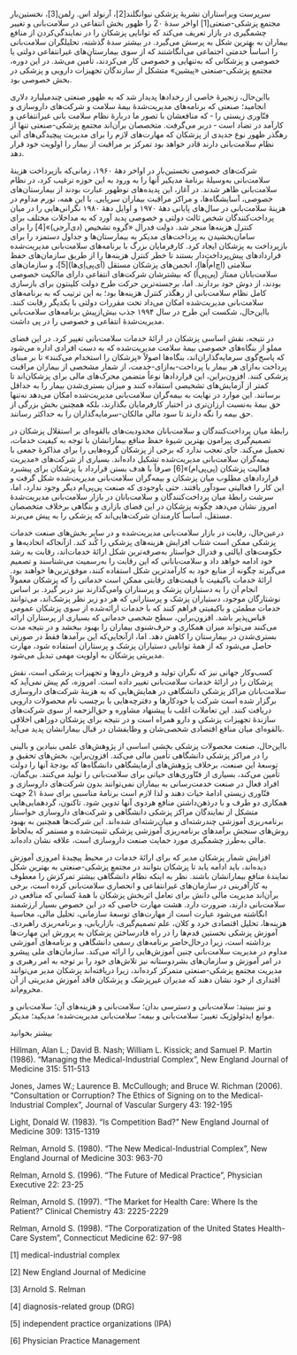   سرپرست ویراستاران نشریۀ پزشکی نیوانگلند[2]، آرنولد اس. رِلمن[3]، نخستین‌بار مجتمع پزشکی-صنعتی[1] اواخر سدۀ 2۰ را ظهور بخش انتفاعی در سلامت‌بانی و تغییر چشمگیری در بازار تعریف می‌کند که توانایی پزشکان را در نمایندگی‌کردن از منافع بیماران به بهترین شکل به پرسش می‌گیرد. در بیشتر سدۀ گذشته، تحلیلگران سلامت‌بانی را اساساً خدمتی اجتماعی می‌انگاشتند که از سوی بیمارستان‌های غیرانتفاعی دولتی یا خصوصی و پزشکانی که به‌تنهایی و خصوصی کار می‌کردند، تأمین می‌شد. در این دوره، مجتمع پزشکی-صنعتی «پیشین» متشکل از سازندگان تجهیزات دارویی و پزشکی در بخش خصوصی بود.

 بااین‌حال، زنجیرهٔ خاصی از رخدادها پدیدار شد که به ظهور صنعتی چندمیلیارد دلاری انجامید؛ صنعتی که برنامه‌های مدیریت‌شدهٔ بیمهٔ سلامت و شرکت‌های داروسازی و فنّاوری زیستی را ‐ که منافعشان با تصور ما دربارۀ نظام سلامت بانی‌ غیرانتفاعی و کارآمد در تضاد است ‐ دربر می‌گرفت. متخصصان برآن‌اند مجتمع پزشکی-صنعتی تنها از رهگذر ظهور نوع جدیدی از پزشکان که مهارت‌های لازم را برای مدیریت پیچیدگی‌های آتی نظام سلامت‌بانی دارند قادر خواهد بود تمرکز بر مراقبت از بیمار را اولویت خود قرار دهد.

 شرکت‌های خصوصی نخستین‌بار در اواخر دههٔ ۱۹۶۰، زمانی‌که بازپرداخت هزینهٔ سلامت‌بانی به‌وسیلهٔ برنامهٔ مدیکیر آنها را به ورود به این حوزه ترغیب کرد، در نظام سلامت‌بانی ظاهر شدند. در آغاز، این پدیده‌های نوظهور عبارت بودند از بیمارستان‌های خصوصی، آسایشگاه‌ها، و مراکز مراقبت بیماران سرپایی. با این همه، تورم مداوم در هزینۀ سلامت‌بانی در سال‌های پایانی دههٔ ۱۹۷۰ و اوایل دههٔ ۱۹۸۰ نگرانی‌هایی را در میان پرداخت‌کنندگان شخص ثالث دولتی و خصوصی پدید آورد که به مداخلات مختلف برای کنترل هزینه‌ها منجر شد. دولت فدرال «گروه تشخیص (دی‌آرجی)»[4] را برای سامان‌بخشیدن به پرداخت‌های مدیکر به بیمارستان‌ها و جداول دستمزد را برای بازپرداخت به پزشکان ایجاد کرد. کارفرمایان بزرگ با برنامه‌های سلامت‌بانی مدیریت‌شده قراردادهای پیش‌پرداخت‌دار بستند تا خطر کنترل هزینه‌ها را از طریق سازمان‌های حفظ سلامتی (اچ‌ام‌اُها)، انجمن‌های پزشکان مستقل (آی‌پی‌اِی‌ها)[5]، و سازمان‌های سلامت‌بانان ممتاز (پی‌پی‌اُ) که بیشترشان شرکت‌های انتفاعی دارای مالکیت خصوصی بودند، از دوش خود بردارند. اما، برجسته‌ترین حرکت طرح دولت کلینتون برای بازسازی کامل نظام سلامت‌بانی از رهگذر کنترل هزینه‌ها بود؛ به این ترتیب که به برنامه‌های سلامت‌بانی مدیریت‌شده امکان می‌داد تحت مقررات دولتی با یکدیگر رقابت کنند. بااین‌حال، شکست این طرح در سال ۱۹۹۴ جذب بیش‌ازپیش برنامه‌های سلامت‌بانی مدیریت‌شدهٔ انتفاعی و خصوصی را در پی داشت.

 در نتیجه، نقش اساسی پزشکان در ارائهٔ خدمات سلامت‌بانی تغییر کرد. در این فضای مملو از بنگاه‌های خصوصی بیمۀ سلامت مدیریت‌شده که به دست افرادی اداره می‌شود که پاسخ‌گوی سرمایه‌گذاران‌اند، بنگاه‌ها اصولاً «پزشکان را استخدام می‌کنند» تا بر مبنای پرداخت به‌ازای هر بیمار یا پرداخت-به‌ازای-خدمت، از شمار مشخصی از بیماران مراقبت پزشکی کنند. افزون‌براین، این قراردادها نوعاً متضمن محرک‌های مالی برای پزشکان‌اند تا کمتر از آزمایش‌های تشخیصی استفاده کنند و میزان بستری‌شدن بیمار را به حداقل برسانند. این موارد در نهایت به بیمه‌گران سلامت‌بانی مدیریت‌شده امکان می‌دهد نه‌تنها حق بیمۀ به‌نسبت ارزان‌تری در اختیار کارفرمایان بگذارند، بلکه همچنین بخش بزرگی از حق بیمه را نگه دارند تا سود مالی مالکان-سرمایه‌گذاران را به حداکثر رسانند.

 رابطهٔ میان پرداخت‌کنندگان و سلامت‌بانان محدودیت‌های بالقوه‌ای بر استقلال پزشکان در تصمیم‌گیری پیرامون بهترین شیوهٔ حفظ منافع بیمارانشان با توجه به کیفیت خدمات، تحمیل می‌کند. جای تعجب ندارد که برخی از پزشکان گروه‌هایی را برای مذاکرهٔ جمعی با بیمه‌گران سلامت‌بانی مدیریت‌شده تشکیل داده‌اند. بسیاری از شرکت‌های «مدیریت فعالیت پزشکان (پی‌پی‌ام)»[6] صرفاً با هدف بستن قرارداد با پزشکان برای پیشبرد قراردادهای مطلوب میان پزشکان و بیمه‌گران سلامت‌بانی مدیریت‌شده شکل گرفت و این کار را فعالیتی سودآور یافتند. حتی باوجودی که صنعت پی‌پی‌ام دیگر وجود ندارد، اما، سرشت رابطۀ میان پرداخت‌کنندگان و سلامت‌بانان در بازار سلامت‌بانی مدیریت‌شدهٔ امروز نشان می‌دهد چگونه پزشکان در این فضای بازاری و بنگاهی برخلاف متخصصان مستقل، اساساً کارمندان شرکت‌هایی‌اند که پزشکی را به پیش می‌برند. 

درعین‌حال، رقابت در بازار سلامت‌بانی مدیریت‌شده و در سایر بخش‌های صنعت خدمات پزشکی ممکن است شتاب افزایش هزینه‌های پزشکی را کُند کند. ازآنجاکه اتحادیه‌ها و حکومت‌های ایالتی و فدرال خواستار به‌صرفه‌ترین شکل ارائهٔ خدمات‌اند، رقابت به رشد خود ادامه خواهد داد و سلامت‌بانانی که این رقابت را به‌رسمیت می‌شناسند و تصمیم می‌گیرند چگونه از منابع خود به کارآمدترین شکل استفاده کنند، موفق‌ترین‌ها خواهند بود. ارائۀ خدمات باکیفیت با قیمت‌های رقابتی ممکن است خدماتی را که پزشکان معمولاً انجام آن را به دستیاران پزشک و پرستاران وامی‌گذارند نیز دربر گیرد. بر اساس نوشتارگان موجود، دستیاران پزشک و پرستارانی که هر دو زیر نظر پزشک‌اند، می‌توانند خدمات مطمئن و باکیفیتی فراهم کنند که با خدمات ارائه‌شده از سوی پزشکان عمومی قیاس‌پذیر باشد. افزون‌براین، سطح شخصی خدماتی که بسیاری از پرستاران ارائه می‌کنند می‌تواند میزان همکاری و حرف‌شنوی بیماران را بهبود ببخشد و در نتیجه مدت بستری‌شدن در بیمارستان را کاهش دهد. اما، ازآنجایی‌که این برآمدها فقط در صورتی حاصل می‌شود که از همهٔ توانایی دستیاران پزشک و پرستاران استفاده شود، مهارت مدیریتی پزشکان به اولویت مهمی تبدیل می‌شود.

کسب‌وکار جهانی نیز که نگران تولید و فروش داروها و تجهیزات پزشکی است، نقش پزشکان را در ارائۀ خدمات سلامت‌بانی تغییر داده است. امروزه، کم پیش نمی‌آید که سلامت‌بانان مراکز پزشکی دانشگاهی در همایش‌هایی که به هزینۀ شرکت‌های داروسازی برگزار شده است شرکت یا خودکارها و دفترچه‌هایی با برچسب نام محصولات دارویی دریافت کنند. این تعاملات اغلب با پیشنهاد مشاوره و حق‌الزحمه از سوی شرکت‌های سازندهٔ تجهیزات پزشکی و دارو همراه است و در نتیجه برای پزشکان دوراهی اخلاقی بالقوه‌ای میان منافع اقتصادی شخصی‌شان و وظایفشان در قبال بیمارانشان پدید می‌آید.

بااین‌حال، صنعت محصولات پزشکی بخشی اساسی از پژوهش‌های علمی بنیادین و بالینی را در مراکز پزشکی دانشگاهی تأمین مالی می‌کند. افزون‌براین، بخش‌های تحقیق و توسعهٔ این صنعت، برخلاف پژوهش‌های آزمایشگاهی دانشگاه‌ها که بودجۀ آنها را دولت تأمین می‌کند، بسیاری از فنّاوری‌های حیاتی برای سلامت‌بانی را تولید می‌کنند. بی‌گمان، افراد فعال در صنعت خدمت‌رسانی به بیماران نمی‌توانند بدون شرکت‌های داروسازی و فنّاوری زیستی ادامۀ حیات دهند و لذا لازم است برنامهٔ مناسبی برای سدۀ 2۱ جهت همکاری دو طرف و با درذهن‌داشتن منافع هردوی آنها تدوین شود. تاکنون، گردهمایی‌هایی متشکل از نمایندگان مراکز پزشکی دانشگاهی و شرکت‌های داروسازی خواستار برنامه‌ریزی آموزشی چندرشته‌ای و میان‌رشته‌ای شده‌اند. این شرکت‌ها همچنین به بهبود روش‌های سنجش برآمدهای برنامه‌ریزی آموزشی پزشکی تثبیت‌شده و مستمر که به‌لحاظ مالی به‌طرز چشمگیری مورد حمایت صنعت داروسازی است، علاقه نشان داده‌اند.

افزایش شمار پزشکان مدیر که برای ارائۀ خدمات در محیط پیچیدهٔ امروزی آموزش دیده‌اند، باید ادامه یابد تا پزشکان بتوانند در مجتمع پزشکی-صنعتی به بهترین شکل نمایندهٔ منافع بیمارانشان باشند. نظر به اینکه نظام دانشگاهی بیشتر تمرکزش را معطوف به کارآفرینی در سازمان‌های غیرانتفاعی و انحصاری سلامت‌بانی کرده است، برخی برآن‌اند مدیریت مالی دانش برای تعامل اثربخش پزشکان با همهٔ کسانی که منافعی در سلامت‌بانی دارند، ضرورت دارد. هشت مهارت خاصی که در این خصوص بسیار ارزشمند انگاشته می‌شود عبارت است از مهارت‌های توسعهٔ سازمانی، تحلیل مالی، محاسبۀ هزینه‌ها، تحلیل اقتصادی خرد و کلان، علم تصمیم‌گیری، بازاریابی، و برنامه‌ریزی راهبردی. آموزش پزشکی نخستین قدم‌ها را در راه قادرساختن پزشکان به پرورش این مهارت‌ها برداشته است، زیرا درحال‌حاضر برنامه‌های رسمی دانشگاهی و برنامه‌های آموزشی مداوم در مدیریت سلامت‌بانی چنین آموزش‌هایی را ارائه می‌کند. سازمان‌های ملی پیشرو در امر آموزش و سازمان‌های بشردوستانه نیز تلاش‌های خود را بر توجه به امر رهبری و مدیریت مجتمع پزشکی-صنعتی متمرکز کرده‌اند، زیرا دریافته‌اند پزشکان مدیر می‌توانند اقتداری از خود نشان دهند که مدیران غیرپزشک و پزشکان فاقد آموزش مدیریتی از آن محروم‌اند.

و نیز ببینید: سلامت‌بانی و دسترسی بدان؛ سلامت‌بانی و هزینه‌های آن؛ سلامت‌بانی و موانع ایدئولوژیک تغییر؛ سلامت‌بانی و بیمه؛ سلامت‌بانی مدیریت‌شده؛ مدیکید؛ مدیکر.

بیشتر بخوانید

Hillman, Alan L.; David B. Nash; William L. Kissick; and Samuel P. Martin (1986). “Managing the Medical-Industrial Complex”, New England Journal of Medicine 315: 511-513

Jones, James W.; Laurence B. McCullough; and Bruce W. Richman (2006). “Consultation or Corruption? The Ethics of Signing on to the Medical-Industrial Complex”, Journal of Vascular Surgery 43: 192-195

Light, Donald W. (1983). “Is Competition Bad?” New England Journal of Medicine 309: 1315-1319

Relman, Arnold S. (1980). “The New Medical-Industrial Complex”, New England Journal of Medicine 303: 963-70

Relman, Arnold S. (1996). “The Future of Medical Practice”, Physician Executive 22: 23-25

Relman, Arnold S. (1997). “The Market for Health Care: Where Is the Patient?” Clinical Chemistry 43: 2225-2229

Relman, Arnold S. (1998). “The Corporatization of the United States Health-Care System”, Connecticut Medicine 62: 97-98

 [1] medical-industrial complex

 [2] New England Journal of Medicine

 [3] Arnold S. Relman

 [4] diagnosis-related group (DRG)

 [5] independent practice organizations (IPA)

[6] Physician Practice Management

 

 

 

 